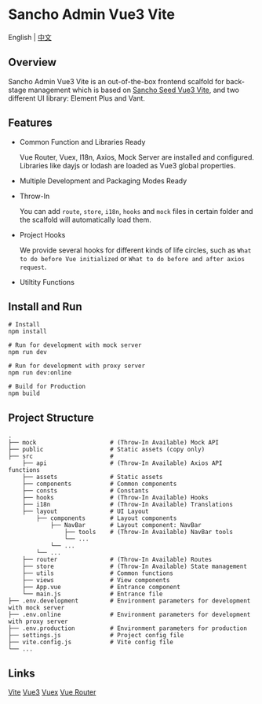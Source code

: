 # Sancho Admin Vue3 Vite

English | [中文](README_zh_CN.md)

## Overview

Sancho Admin Vue3 Vite is an out-of-the-box frontend scalfold for back-stage management which is based on [Sancho Seed Vue3 Vite](https://github.com/enbrau/sancho-seed-vue3-vite), and two different UI library: Element Plus and Vant.

## Features

- Common Function and Libraries Ready

  Vue Router, Vuex, I18n, Axios, Mock Server are installed and configured. Libraries like dayjs or lodash are loaded as Vue3 global properties.

- Multiple Development and Packaging Modes Ready

- Throw-In  

  You can add `route`, `store`, `i18n`, `hooks` and `mock` files in certain folder and the scalfold will automatically load them. 

- Project Hooks  

  We provide several hooks for different kinds of life circles, such as `What to do before Vue initialized` or `What to do before and after axios request`. 

- Utiltity Functions

## Install and Run

```
# Install
npm install

# Run for development with mock server
npm run dev

# Run for development with proxy server
npm run dev:online

# Build for Production
npm build
```

## Project Structure

```
.
├── mock                     # (Throw-In Available) Mock API
├── public                   # Static assets (copy only)
├── src                      # 
    ├── api                  # (Throw-In Available) Axios API functions
    ├── assets               # Static assets
    ├── components           # Common components
    ├── consts               # Constants
    ├── hooks                # (Throw-In Available) Hooks
    ├── i18n                 # (Throw-In Available) Translations
    ├── layout               # UI Layout
        ├── components       # Layout components
            ├── NavBar       # Layout component: NavBar
                ├── tools    # (Throw-In Available) NavBar tools
                └── ...
            └── ...
        └── ...
    ├── router               # (Throw-In Available) Routes
    ├── store                # (Throw-In Available) State management
    ├── utils                # Common functions
    ├── views                # View components
    ├── App.vue              # Entrance component
    └── main.js              # Entrance file
├── .env.development         # Environment parameters for development with mock server
├── .env.online              # Environment parameters for development with proxy server
├── .env.production          # Environment parameters for production
├── settings.js              # Project config file
├── vite.config.js           # Vite config file
└── ...
```

## Links

[Vite](https://vitejs.dev/)  [Vue3](https://v3.vuejs.org/)  [Vuex](https://next.vuex.vuejs.org/)  [Vue Router](https://router.vuejs.org/)
